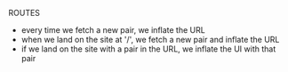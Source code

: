 ROUTES

- every time we fetch a new pair, we inflate the URL
- when we land on the site at '/', we fetch a new pair and inflate the URL
- if we land on the site with a pair in the URL, we inflate the UI with that pair